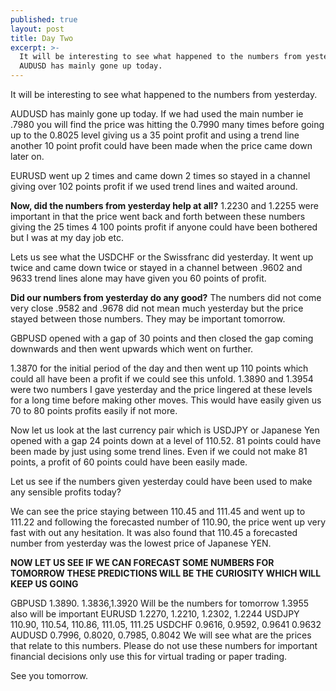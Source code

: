 ```yaml
---
published: true
layout: post
title: Day Two
excerpt: >-
  It will be interesting to see what happened to the numbers from yesterday
  AUDUSD has mainly gone up today.
---
```

It will be interesting to see what happened to the numbers from yesterday.

AUDUSD has mainly gone up today. If we had used the main number ie .7980 you will find the price was hitting the 0.7990 many times before going up to the 0.8025 level giving us a 35 point profit and using a trend line another 10 point profit could have been made when the price came down later on.

EURUSD went up 2 times and came down 2 times so stayed in a channel giving over 102 points profit if we used trend lines and waited around.

**Now, did the numbers from yesterday help at all?**
1.2230 and 1.2255 were important in that the price went back and forth between these numbers 
giving the 25 times 4 100 points profit if anyone could have been bothered but I was at my day job etc.

Lets us see what the USDCHF or the Swissfranc did yesterday. It went up twice and came down twice or stayed in a channel between .9602 and 9633 trend lines alone may have given you 60 points of profit. 

**Did our numbers from yesterday do any good?** 
The numbers did not come very close .9582 and .9678 did not mean much yesterday but the price stayed between those numbers. They may be important tomorrow.

GBPUSD opened with a gap of 30 points and then closed the gap coming downwards and then went upwards which went on further.

1.3870 for the initial period of the day and then went up 110 points which could all have been a profit if we could see this unfold. 1.3890 and 1.3954 were two numbers I gave yesterday and the price lingered at these levels for a long time before making other moves. This would have easily given us 70 to 80 points profits easily if not more.

Now let us look at the last currency pair which is USDJPY or Japanese Yen opened with a gap 24 points down at a level of 110.52. 81 points could have been made by just using some trend lines. Even if we could not make 81 points, a profit of 60 points could have been easily made.

Let us see if the numbers given yesterday could have been used to make any sensible profits today?

We can see the price staying between 110.45 and 111.45 and went up to 111.22 and following the forecasted number of 110.90, the price went up very fast with out any hesitation. It was also found that 110.45 a forecasted number from yesterday was the lowest price of Japanese YEN.

**NOW LET US SEE IF WE CAN FORECAST SOME NUMBERS FOR TOMORROW THESE PREDICTIONS WILL BE THE CURIOSITY WHICH WILL KEEP US GOING**

GBPUSD
1.3890. 1.3836,1.3920 Will be the numbers for tomorrow 1.3955 also will be important
EURUSD
1.2270, 1.2210, 1.2302, 1.2244
USDJPY
110.90, 110.54, 110.86, 111.05, 111.25
USDCHF
0.9616, 0.9592, 0.9641 0.9632
AUDUSD 
0.7996, 0.8020, 0.7985, 0.8042
We will see what are the prices that relate to this numbers. 
Please do not use these numbers for important financial decisions only use this for virtual trading or paper trading.

See you tomorrow.
